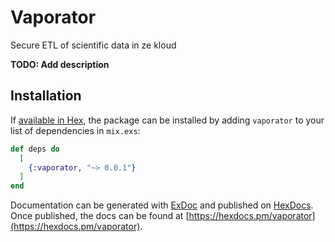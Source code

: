 # Vaporator

Secure ETL of scientific data in ze kloud

**TODO: Add description**

## Installation

If [available in Hex](https://hex.pm/docs/publish), the package can be installed
by adding `vaporator` to your list of dependencies in `mix.exs`:

```elixir
def deps do
  [
    {:vaporator, "~> 0.0.1"}
  ]
end
```

Documentation can be generated with [ExDoc](https://github.com/elixir-lang/ex_doc)
and published on [HexDocs](https://hexdocs.pm). Once published, the docs can
be found at [https://hexdocs.pm/vaporator](https://hexdocs.pm/vaporator).


